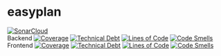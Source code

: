 # easyplan
[![SonarCloud](https://sonarcloud.io/images/project_badges/sonarcloud-white.svg)](https://sonarcloud.io/summary/new_code?id=alexanderleonidasguenzel_easyplan-backend)
<br>
Backend
[![Coverage](https://sonarcloud.io/api/project_badges/measure?project=alexanderleonidasguenzel_easyplan-backend&metric=coverage)](https://sonarcloud.io/summary/new_code?id=alexanderleonidasguenzel_easyplan-backend)
[![Technical Debt](https://sonarcloud.io/api/project_badges/measure?project=alexanderleonidasguenzel_easyplan-backend&metric=sqale_index)](https://sonarcloud.io/summary/new_code?id=alexanderleonidasguenzel_easyplan-backend)
[![Lines of Code](https://sonarcloud.io/api/project_badges/measure?project=alexanderleonidasguenzel_easyplan-backend&metric=ncloc)](https://sonarcloud.io/summary/new_code?id=alexanderleonidasguenzel_easyplan-backend)
[![Code Smells](https://sonarcloud.io/api/project_badges/measure?project=alexanderleonidasguenzel_easyplan-backend&metric=code_smells)](https://sonarcloud.io/summary/new_code?id=alexanderleonidasguenzel_easyplan-backend)
<br>
Frontend
[![Coverage](https://sonarcloud.io/api/project_badges/measure?project=alexanderleonidasguenzel_easyplan-frontend&metric=coverage)](https://sonarcloud.io/summary/new_code?id=alexanderleonidasguenzel_easyplan-frontend)
[![Technical Debt](https://sonarcloud.io/api/project_badges/measure?project=alexanderleonidasguenzel_easyplan-frontend&metric=sqale_index)](https://sonarcloud.io/summary/new_code?id=alexanderleonidasguenzel_easyplan-frontend)
[![Lines of Code](https://sonarcloud.io/api/project_badges/measure?project=alexanderleonidasguenzel_easyplan-frontend&metric=ncloc)](https://sonarcloud.io/summary/new_code?id=alexanderleonidasguenzel_easyplan-frontend)
[![Code Smells](https://sonarcloud.io/api/project_badges/measure?project=alexanderleonidasguenzel_easyplan-frontend&metric=code_smells)](https://sonarcloud.io/summary/new_code?id=alexanderleonidasguenzel_easyplan-frontend)
